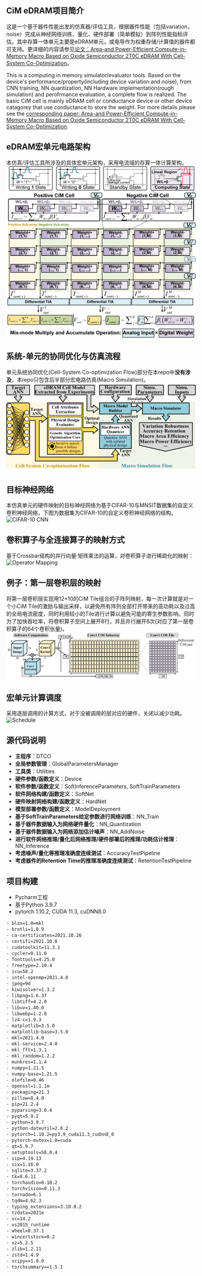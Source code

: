 ## CiM eDRAM项目简介
这是一个基于器件性能出发的仿真器/评估工具，根据器件性能（包括variation，noise）完成从神经网络训练、量化、硬件部署（简单模拟）到阵列性能指标评估。其中存算一体单元主要是eDRAM单元，或电导作为权重存储/计算值的器件都可支持。更详细的内容请参见[论文：Area-and Power-Efficient Compute-in-Memory Macro Based on Oxide Semiconductor 2T0C eDRAM With Cell-System Co-Optimization](https://ieeexplore.ieee.org/document/10597430)。

This is a computing in memory simulator/evaluator tools. Based on the device's performance/property(including device variation and noise), from CNN training, NN quantization, NN Hardware implementation(rough simulation) and perofrmance evaluation, a complete flow is realized. The basic CiM cell is mainly eDRAM cell or conductance device or other device catagorey that use conductance to store the weight. For more details please see the [corresponding paper: Area-and Power-Efficient Compute-in-Memory Macro Based on Oxide Semiconductor 2T0C eDRAM With Cell-System Co-Optimization](https://ieeexplore.ieee.org/document/10597430).

## eDRAM宏单元电路架构
本仿真/评估工具所涉及的具体宏单元架构，采用电流域的存算一体计算架构。
![CiM eDRAM Macro Architecture](https://github.com/YunTing-k/CiM-eDRAM/blob/master/img/img2.png?raw=true)

## 系统-单元的协同优化与仿真流程
单元系统协同优化(Cell-System Co-optimization Flow)部分在本repo中**没有涉及**，本repo只包含后半部分宏电路仿真(Macro Simulation)。
![CiM eDRAM Simulation Flow](https://github.com/YunTing-k/CiM-eDRAM/blob/master/img/img1.png?raw=true)

## 目标神经网络
本仿真单元的硬件映射的目标神经网络为基于CIFAR-10与MNSIT数据集的自定义卷积神经网络，下图为数据集为CIFAR-10的自定义卷积神经网络的结构。
![CIFAR-10 CNN](https://github.com/YunTing-k/CiM-eDRAM/blob/master/img/img3.png?raw=true)

## 卷积算子与全连接算子的映射方式
基于Crossbar结构的并行向量·矩阵乘法的运算，对卷积算子进行稀疏化的映射：
![Operator Mapping](https://github.com/YunTing-k/CiM-eDRAM/blob/master/img/img6.png?raw=true)

## 例子：第一层卷积层的映射
将第一层卷积层实现用12×10的CiM Tile组合的子阵列映射，每一次计算就是对一个小CiM Tile的激励与输出采样，以避免所有阵列全部打开带来的高功耗以及过高的全局电流密度，同时利用较小的Tile进行计算以避免可能的寄生参数影响。同时为了加快吞吐率，将卷积算子空间上展开8行，并且并行展开8次(对应了第一层卷积算子的64个卷积张量)。
![Conv-1](https://github.com/YunTing-k/CiM-eDRAM/blob/master/img/img4.png?raw=true)

## 宏单元计算调度
采用逐层调用的计算方式，对于没被调用的层对应的硬件，关闭以减少功耗。
![Schedule](https://github.com/YunTing-k/CiM-eDRAM/blob/master/img/img5.png?raw=true)

## 源代码说明
- **主程序**：DTCO
- **全局参数管理**：GlobalParametersManager
- **工具类**：Utilities
- **硬件参数/函数定义**：Device
- **软件参数/函数定义**：SoftInferenceParameters, SoftTrainParameters
- **软件网络构建/函数定义**：SoftNet
- **硬件映射网络构建/函数定义**：HardNet
- **模型部署参数/函数定义**：ModelDeployment
- **基于SoftTrainParameters给定参数进行网络训练**：NN_Train
- **基于器件数据输入为网络硬件量化**：NN_Quantization
- **基于器件数据输入为网络添加估计噪声**：NN_AddNoise
- **进行软件网络推理/量化后网络推理/硬件部署后的推理/功耗估计推理**：NN_Inference
- **考虑噪声/量化等推理准确度连续测试**：AccuracyTestPipeline
- **考虑器件的Retention Time的推理准确度连续测试**：RetentionTestPipeline

## 项目构建
- Pycharm工程
- 基于Python 3.9.7
- pytorch 1.10.2, CUDA 11.3, cuDNN8.0
```
- blas=1.0=mkl
- brotli=1.0.9
- ca-certificates=2021.10.26
- certifi=2021.10.8
- cudatoolkit=11.3.1
- cycler=0.11.0
- fonttools=4.25.0
- freetype=2.10.4
- icu=58.2
- intel-openmp=2021.4.0
- jpeg=9d
- kiwisolver=1.3.2
- libpng=1.6.37
- libtiff=4.2.0
- libuv=1.40.0
- libwebp=1.2.0
- lz4-c=1.9.3
- matplotlib=3.5.0
- matplotlib-base=3.5.0
- mkl=2021.4.0
- mkl-service=2.4.0
- mkl_fft=1.3.1
- mkl_random=1.2.2
- munkres=1.1.4
- numpy=1.21.5
- numpy-base=1.21.5
- olefile=0.46
- openssl=1.1.1m
- packaging=21.3
- pillow=8.4.0
- pip=21.2.4
- pyparsing=3.0.4
- pyqt=5.9.2
- python=3.9.7
- python-dateutil=2.8.2
- pytorch=1.10.2=py3.9_cuda11.3_cudnn8_0
- pytorch-mutex=1.0=cuda
- qt=5.9.7
- setuptools=58.0.4
- sip=4.19.13
- six=1.16.0
- sqlite=3.37.2
- tk=8.6.11
- torchaudio=0.10.2
- torchvision=0.11.3
- tornado=6.1
- tqdm=4.62.3
- typing_extensions=3.10.0.2
- tzdata=2021e
- vc=14.2
- vs2015_runtime
- wheel=0.37.1
- wincertstore=0.2
- xz=5.2.5
- zlib=1.2.11
- zstd=1.4.9
- scipy==1.8.0
- torchsummary==1.5.1
```
